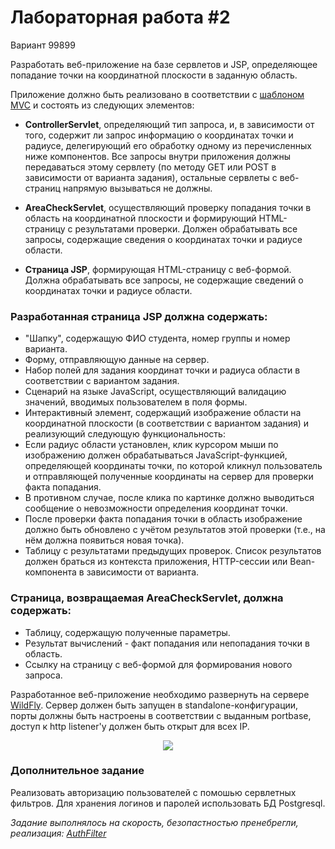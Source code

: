 # Лабораторная работа #2

Вариант 99899

Разработать веб-приложение на базе сервлетов и JSP, определяющее попадание точки на координатной плоскости в заданную область.

Приложение должно быть реализовано в соответствии с [шаблоном MVC](https://en.wikipedia.org/wiki/Model%E2%80%93view%E2%80%93controller) и состоять из следующих элементов:

+ **ControllerServlet**, определяющий тип запроса, и, в зависимости от того, содержит ли запрос информацию о координатах точки и радиусе, делегирующий его обработку одному из перечисленных ниже компонентов. Все запросы внутри приложения должны передаваться этому сервлету (по методу GET или POST в зависимости от варианта задания), остальные сервлеты с веб-страниц напрямую вызываться не должны.

+ **AreaCheckServlet**, осуществляющий проверку попадания точки в область на координатной плоскости и формирующий HTML-страницу с результатами проверки. Должен обрабатывать все запросы, содержащие сведения о координатах точки и радиусе области.

+ **Страница JSP**, формирующая HTML-страницу с веб-формой. Должна обрабатывать все запросы, не содержащие сведений о координатах точки и радиусе области.
### Разработанная страница JSP должна содержать:
+ "Шапку", содержащую ФИО студента, номер группы и номер варианта.
+ Форму, отправляющую данные на сервер.
+ Набор полей для задания координат точки и радиуса области в соответствии с вариантом задания.
+ Сценарий на языке JavaScript, осуществляющий валидацию значений, вводимых пользователем в поля формы.
+ Интерактивный элемент, содержащий изображение области на координатной плоскости (в соответствии с вариантом задания) и реализующий следующую функциональность:
+ Если радиус области установлен, клик курсором мыши по изображению должен обрабатываться JavaScript-функцией, определяющей координаты точки, по которой кликнул пользователь и отправляющей полученные координаты на сервер для проверки факта попадания.
+ В противном случае, после клика по картинке должно выводиться сообщение о невозможности определения координат точки.
+ После проверки факта попадания точки в область изображение должно быть обновлено с учётом результатов этой проверки (т.е., на нём должна появиться новая точка).
+ Таблицу с результатами предыдущих проверок. Список результатов должен браться из контекста приложения, HTTP-сессии или Bean-компонента в зависимости от варианта.
### Страница, возвращаемая AreaCheckServlet, должна содержать:
+ Таблицу, содержащую полученные параметры.
+ Результат вычислений - факт попадания или непопадания точки в область.
+ Ссылку на страницу с веб-формой для формирования нового запроса.

Разработанное веб-приложение необходимо развернуть на сервере [WildFly](https://wildfly.org/). Сервер должен быть запущен в standalone-конфигурации, порты должны быть настроены в соответствии с выданным portbase, доступ к http listener'у должен быть открыт для всех IP.

<p align="center">
  <img src="https://github.com/RAZRULETEL/WEB_ITMO/assets/48093833/343d784c-7330-41d0-9925-0515273f3b14" />
</p>

### Дополнительное задание
Реализовать авторизацию пользователей с помошью сервлетных фильтров.
Для хранения логинов и паролей использовать БД Postgresql.



_Задание выполнялось на скорость, безопастностью пренебрегли, реализация: [AuthFilter](https://github.com/RAZRULETEL/WEB_ITMO/blob/main/Lab_2/src/main/java/servlet/AuthFilter.kt)_
